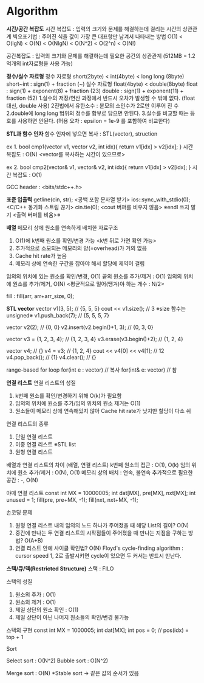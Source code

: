 # Algorithm
**시간/공간 복잡도**
시간 복잡도 : 입력의 크기와 문제를 해결하는데 걸리는 시간의 상관관계
빅오표기법 : 주어진 식을 값이 가장 큰 대표항만 남겨서 나타내는 방법
O(1) < O(lgN) < O(N) < O(NlgN) < O(N^2) < O(2^n) < O(N!)

공간복잡도 : 입력의 크기와 문제를 해결하는데 필요한 공간의 상관관계
(512MB = 1.2억개의 int자료형을 사용 가능)

**정수/실수 자료형**
정수 자료형
short(2byte) < int(4byte) < long long (8byte)
short~int : sign(1) + fraction (~)
실수 자료형
float(4byte) < double(8byte)
float : sign(1) + exponent(8) + fraction (23)
double : sign(1) + exponent(11) + fraction (52)
1.실수의 저장/연산 과정에서 반드시 오차가 발생할 수 밖에 없다. (float 대신, double 사용)
2진법에서 유한소수 : 분모의 소인수가 2로만 이루어 진 수
2.double에 long long 범위의 정수를 함부로 담으면 안된다.
3.실수를 비교할 때는 등호를 사용하면 안된다.
(허용 오차 : epsilon = 1e-9 를 포함하여 비교한다)

**STL과 함수 인자**
함수 인자에 넣으면 복사 : STL(vector), struction

ex 1.
bool cmp1(vector<int> v1, vector<int> v2, int idx){
    return v1[idx] > v2[idx];
}
시간 복잡도 : O(N) <vector를 복사하는 시간이 있으므로>

ex 2.
bool cmp2(vector<int>& v1, vector<int>& v2, int idx){
    return v1[idx] > v2[idx];
}
시간 복잡도 : O(1)

GCC header : <bits/stdc++.h>

**표준 입출력**
getline(cin, str); <공백 포함 문자열 받기>
ios::sync_with_stdio(0); <C/C++ 동기화 스트림 끊기>
cin.tie(0); <cout 버퍼를 비우지 않음>
※endl 쓰지 말기 <출력 버퍼를 비움>※

**배열**
메모리 상에 원소를 연속하게 배치한 자료구조
1. O(1)에 k번째 원소를 확인/변경 가능 <k번 뒤로 가면 확인 가능>
2. 추가적으로 소모되는 메모리의 양(=overhead)가 거의 없음
3. Cache hit rate가 높음
4. 메모리 상에 연속한 구간을 잡아야 해서 할당에 제약이 걸림

임의의 위치에 있는 원소를 확인/변경, O(1)
끝의 원소를 추가/제거 : O(1)
임의의 위치에 원소를 추가/제거, O(N) <평균적으로 밀어(땡겨)야 하는 개수 : N/2>

fill : fill(arr, arr+arr_size, 0);

**STL vector**
vector<int> v1(3, 5); // {5, 5, 5}
cout << v1.size(); // 3  ※size 함수는 unsigned※
v1.push_back(7); // {5, 5, 5, 7}

vector<int> v2(2); // {0, 0}
v2.insert(v2.begin()+1, 3); // {0, 3, 0}

vector<int> v3 = {1, 2, 3, 4}; // {1, 2, 3, 4}
v3.erase(v3.begin()+2); // {1, 2, 4}

vector<int> v4; // {}
v4 = v3; // {1, 2, 4}
cout << v4[0] << v4[1]; // 12
v4.pop_back(); // {1}
v4.clear(); // {}

range-based for loop
for(int e : vector) // 복사
for(int& e: vector) // 참

**연결 리스트**
연결 리스트의 성질
1. k번째 원소를 확인/변경하기 위해 O(k)가 필요함
2. 임의의 위치에 원소를 추가/임의 위치의 원소 제거는 O(1)
3. 원소들이 메모리 상에 연속해있지 않아 Cache hit rate가 낮지만 할당이 다소 쉬

연결 리스트의 종류
1. 단일 연결 리스트
2. 이중 연결 리스트 ※STL list
3. 원형 연결 리스트

배열과 연결 리스트의 차이 (배열, 연결 리스트)
k번째 원소의 접근 : O(1), O(k)
임의 위치에 원소 추가/제거 : O(N), O(1)
메모리 상의 배치 : 연속, 불연속
추가적으로 필요한 공간 : -, O(N)

야매 연결 리스트
const int MX = 10000005;
int dat[MX], pre[MX], nxt[MX];
int unused = 1;
fill(pre, pre+MX, -1);
fill(nxt, nxt+MX, -1);

손코딩 문제
1. 원형 연결 리스트 내의 임의의 노드 하나가 주어졌을 때 해당 List의 길이? O(N)
2. 중간에 만나는 두 연결 리스트의 시작점들이 주어졌을 때 만나는 지점을 구하는 방법? O(A+B)
3. 연결 리스트 안에 사이클 확인법? O(N)
Floyd's cycle-finding algorithm : cursor speed 1, 2로 출발시키면 cycle이 있으면 두 커서는 반드시 만난다.

**스택/큐/덱(Restricted Structure)**
스택 : FILO

스택의 성질
1. 원소의 추가 : O(1)
2. 원소의 제거 : O(1)
3. 제일 상단의 원소 확인 : O(1)
4. 제일 상단이 아닌 나머지 원소들의 확인/변경 불가능

스택의 구현
const int MX = 1000005;
int dat[MX];
int pos = 0; // pos(idx) = top + 1

Sort

Select sort : O(N^2)
Bubble sort : O(N^2)

Merge sort : O(N)
*Stable sort -> 같은 값의 순서가 있음